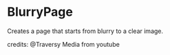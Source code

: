 # BlurryPage
Creates a page that starts from blurry to a clear image.


credits: @Traversy Media from youtube
